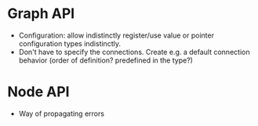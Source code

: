 # Graph API
* Configuration: allow indistinctly register/use value or pointer configuration types indistinctly.
* Don't have to specify the connections. Create e.g. a default connection behavior (order of definition? predefined in the type?)

# Node API
* Way of propagating errors